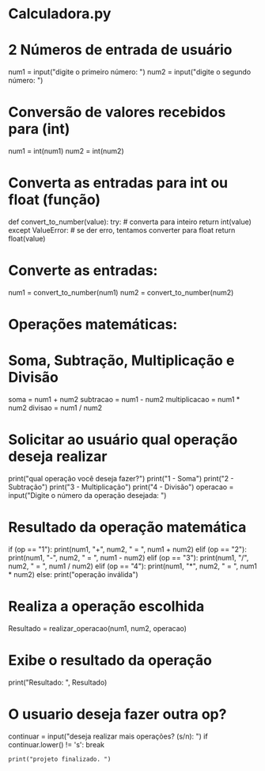 # Calculadora.py

# 2 Números de entrada de usuário

num1 = input("digite o primeiro número: ")
num2 = input("digite o segundo número: ")


# Conversão de valores recebidos para (int)

num1 = int(num1)
num2 = int(num2)

# Converta as entradas para int ou float (função)
def convert_to_number(value):
    try:
        # converta para inteiro
        return int(value)
    except ValueError:
      # se der erro, tentamos converter para float
      return float(value)

  # Converte as entradas:
  num1 = convert_to_number(num1)
  num2 = convert_to_number(num2)

  # Operações matemáticas:
  # Soma, Subtração, Multiplicação e Divisão
  soma = num1 + num2
  subtracao = num1 - num2
  multiplicacao = num1 * num2
  divisao = num1 / num2

  # Solicitar ao usuário qual operação deseja realizar
  print("qual operação você deseja fazer?")
  print("1 - Soma")
  print("2 - Subtração")
  print("3 - Multiplicação")
  print("4 - Divisão")
  operacao = input("Digite o número da operação desejada: ")

  # Resultado da operação matemática
  if (op == "1"):
    print(num1, "+", num2, " = ", num1 + num2)
    elif (op == "2"):
      print(num1, "-", num2, " = ", num1 - num2)
    elif (op == "3"):
      print(num1, "/", num2, " = ", num1 / num2)
    elif (op == "4"):
      print(num1, "*", num2, " = ", num1 * num2)
    else:
      print("operação inválida")

  # Realiza a operação escolhida
  Resultado = realizar_operacao(num1, num2, operacao)

  # Exibe o resultado da operação
  print("Resultado: ", Resultado)

  # O usuario deseja fazer outra op?
  continuar = input("deseja realizar mais operações? (s/n): ")
  if continuar.lower() != 's':
    break

    print("projeto finalizado. ")

